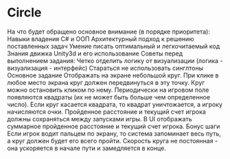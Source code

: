 # Circle
На что будет обращено основное внимание (в порядке приоритета):
Навыки владения C# и ООП
Архитектурный подход к решению поставленных задач
Умение писать оптимальный и легкочитаемый код
Знания движка Unity3d и его использование
Советы перед выполнением задания:
Четко отделить логику от визуализации (логика - визуализация - интерфейс)
Стараться не использовать синглтоны
Основное задание
Отображать на экране небольшой круг.
При клике в любое место экрана круг должен передвинуться в эту точку.
Круг можно остановить кликом по нему.
Периодически на игровом поле появляются квадраты (их не может быть больше чем определенное число). 
Если круг касается квадрата, то квадрат уничтожается, а игроку начисляются очки. 
Пройденное расстояние и текущий счет игрока должны сохраняться между запусками игры.
В UI отображать суммарное пройденное расстояние и текущий счет игрока.
Бонус шаги
Если игрок водит пальцем по экрану, то система запоминает весь путь, а круг должен будет его всего пройти.
Скорость круга не постоянная - она ускоряется в начале пути и замедляется в конце.

